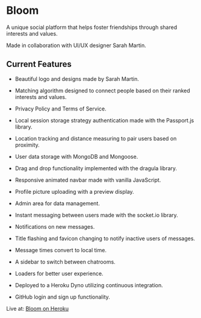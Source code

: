 # Bloom

A unique social platform that helps foster friendships through shared interests and values.

Made in collaboration with UI/UX designer Sarah Martin.

## Current Features

- Beautiful logo and designs made by Sarah Martin.
- Matching algorithm designed to connect people based on their ranked interests and values.
- Privacy Policy and Terms of Service.
- Local session storage strategy authentication made with the Passport.js library.
- Location tracking and distance measuring to pair users based on proximity.

- User data storage with MongoDB and Mongoose.
- Drag and drop functionality implemented with the dragula library.
- Responsive animated navbar made with vanilla JavaScript.
- Profile picture uploading with a preview display.
- Admin area for data management.

- Instant messaging between users made with the socket.io library.
- Notifications on new messages.
- Title flashing and favicon changing to notify inactive users of messages.
- Message times convert to local time.
- A sidebar to switch between chatrooms.
- Loaders for better user experience.

- Deployed to a Heroku Dyno utilizing continuous integration.
- GitHub login and sign up functionality.


Live at: [Bloom on Heroku](https://bloom-friend-finder.herokuapp.com/)